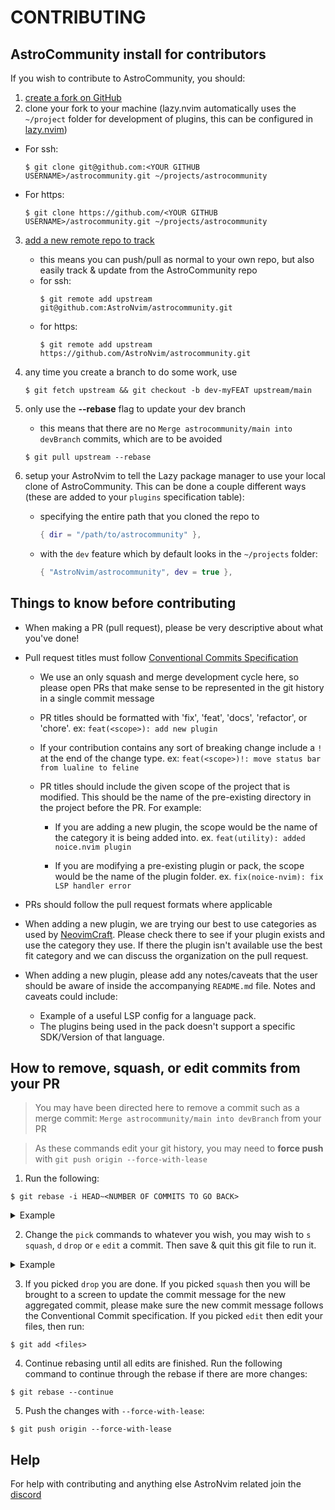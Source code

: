 # CONTRIBUTING

## AstroCommunity install for contributors

If you wish to contribute to AstroCommunity, you should:

1. [create a fork on GitHub](https://docs.github.com/en/get-started/quickstart/fork-a-repo)
2. clone your fork to your machine (lazy.nvim automatically uses the `~/project` folder for development of plugins, this can be configured in [lazy.nvim](https://github.com/folke/lazy.nvim#%EF%B8%8F-configuration))

- For ssh:
  ```shell
  $ git clone git@github.com:<YOUR GITHUB USERNAME>/astrocommunity.git ~/projects/astrocommunity
  ```
- For https:
  ```shell
  $ git clone https://github.com/<YOUR GITHUB USERNAME>/astrocommunity.git ~/projects/astrocommunity
  ```

3. [add a new remote repo to track](https://www.atlassian.com/git/tutorials/git-forks-and-upstreams)
   - this means you can push/pull as normal to your own repo, but also easily track & update from the AstroCommunity repo
   - for ssh:
     ```shell
     $ git remote add upstream git@github.com:AstroNvim/astrocommunity.git
     ```
   - for https:
     ```shell
     $ git remote add upstream https://github.com/AstroNvim/astrocommunity.git
     ```
4. any time you create a branch to do some work, use
   ```shell
   $ git fetch upstream && git checkout -b dev-myFEAT upstream/main
   ```
5. only use the **--rebase** flag to update your dev branch

   - this means that there are no `Merge astrocommunity/main into devBranch` commits, which are to be avoided

   ```shell
   $ git pull upstream --rebase
   ```

6. setup your AstroNvim to tell the Lazy package manager to use your local clone of AstroCommunity. This can be done a couple different ways (these are added to your `plugins` specification table):

   - specifying the entire path that you cloned the repo to
     ```lua
     { dir = "/path/to/astrocommunity" },
     ```
   - with the `dev` feature which by default looks in the `~/projects` folder:
     ```lua
     { "AstroNvim/astrocommunity", dev = true },
     ```

## Things to know before contributing

- When making a PR (pull request), please be very descriptive about what you've done!

- Pull request titles must follow [Conventional Commits Specification](https://www.conventionalcommits.org/en/v1.0.0/)

  - We use an only squash and merge development cycle here, so please open PRs that make sense to be represented in the git history in a single commit message

  - PR titles should be formatted with 'fix', 'feat', 'docs', 'refactor', or 'chore'. ex: `feat(<scope>): add new plugin`

  - If your contribution contains any sort of breaking change include a `!` at the end of the change type. ex: `feat(<scope>)!: move status bar from lualine to feline`

  - PR titles should include the given scope of the project that is modified. This should be the name of the pre-existing directory in the project before the PR. For example:

    - If you are adding a new plugin, the scope would be the name of the category it is being added into. ex. `feat(utility): added noice.nvim plugin`

    - If you are modifying a pre-existing plugin or pack, the scope would be the name of the plugin folder. ex. `fix(noice-nvim): fix LSP handler error`

- PRs should follow the pull request formats where applicable

- When adding a new plugin, we are trying our best to use categories as used by [NeovimCraft](https://neovimcraft.com/). Please check there to see if your plugin exists and use the category they use. If there the plugin isn't available use the best fit category and we can discuss the organization on the pull request.

- When adding a new plugin, please add any notes/caveats that the user should be aware of inside the accompanying `README.md` file. Notes and caveats could include:
  - Example of a useful LSP config for a language pack.
  - The plugins being used in the pack doesn't support a specific SDK/Version of that language.

## How to remove, squash, or edit commits from your PR

> You may have been directed here to remove a commit such as a merge commit: `Merge astrocommunity/main into devBranch` from your PR

> As these commands edit your git history, you may need to **force push** with `git push origin --force-with-lease`

1. Run the following:

```
$ git rebase -i HEAD~<NUMBER OF COMMITS TO GO BACK>
```

  <details><summary>Example</summary>
  <p>
  
  ```shell
  $ git rebase -i HEAD~4
  ```
  
  ```shell
  pick 28b2dcb feat: statusline add lsp status
  pick dad9a39 fix: typo
  pick 68f72f1 add clickable btn for exiting nvim
  pick b281b53 avoid using q! for quitting vim
  
  # Rebase 52b655b..b281b53 onto 52b655b (4 commands)
  #
  # Commands:
  # p, pick <commit> = use commit
  # r, reword <commit> = use commit, but edit the commit message
  # e, edit <commit> = use commit, but stop for amending
  # s, squash <commit> = use commit, but meld into previous commit
  # f, fixup <commit> = like "squash", but discard this commit's log message
  # x, exec <command> = run command (the rest of the line) using shell
  # b, break = stop here (continue rebase later with 'git rebase --continue')
  # d, drop <commit> = remove commit
  # l, label <label> = label current HEAD with a name
  # t, reset <label> = reset HEAD to a label
  # m, merge [-C <commit> | -c <commit>] <label> [# <oneline>]
  # .       create a merge commit using the original merge commit's
  # .       message (or the oneline, if no original merge commit was
  # .       specified). Use -c <commit> to reword the commit message.
  #
  # These lines can be re-ordered; they are executed from top to bottom.
  #
  # If you remove a line here THAT COMMIT WILL BE LOST.
  #
  # However, if you remove everything, the rebase will be aborted.
  #
  # Note that empty commits are commented out
  ```
  
  </p>
  </details>

2. Change the `pick` commands to whatever you wish, you may wish to `s` `squash`, `d` `drop` or `e` `edit` a commit. Then save & quit this git file to run it.

  <details><summary>Example</summary>
  <p>
  
  ```shell {3,4}
  pick 28b2dcb feat: statusline add lsp status
  squash dad9a39 fix: typo
  edit 68f72f1 add clickable btn for exiting nvim
  d b281b53 avoid using q! for quitting vim
  
  # Rebase 52b655b..b281b53 onto 52b655b (4 commands)
  #
  # Commands:
  # p, pick <commit> = use commit
  # r, reword <commit> = use commit, but edit the commit message
  # e, edit <commit> = use commit, but stop for amending
  # s, squash <commit> = use commit, but meld into previous commit
  # f, fixup <commit> = like "squash", but discard this commit's log message
  # x, exec <command> = run command (the rest of the line) using shell
  # b, break = stop here (continue rebase later with 'git rebase --continue')
  # d, drop <commit> = remove commit
  # l, label <label> = label current HEAD with a name
  # t, reset <label> = reset HEAD to a label
  # m, merge [-C <commit> | -c <commit>] <label> [# <oneline>]
  # .       create a merge commit using the original merge commit's
  # .       message (or the oneline, if no original merge commit was
  # .       specified). Use -c <commit> to reword the commit message.
  #
  # These lines can be re-ordered; they are executed from top to bottom.
  #
  # If you remove a line here THAT COMMIT WILL BE LOST.
  #
  # However, if you remove everything, the rebase will be aborted.
  #
  # Note that empty commits are commented out
  ```
  
  </p>
  </details>

3. If you picked `drop` you are done. If you picked `squash` then you will be brought to a screen to update the commit message for the new aggregated commit, please make sure the new commit message follows the Conventional Commit specification. If you picked `edit` then edit your files, then run:

```shell
$ git add <files>
```

4. Continue rebasing until all edits are finished. Run the following command to continue through the rebase if there are more changes:

```shell
$ git rebase --continue
```

5. Push the changes with `--force-with-lease`:

```shell
$ git push origin --force-with-lease
```

## Help

For help with contributing and anything else AstroNvim related join the [discord](https://discord.gg/astronvim-939594913560031363)
